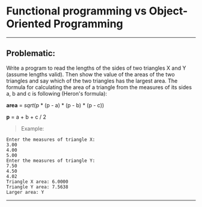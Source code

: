 # Functional programming vs Object-Oriented Programming

---

## Problematic:

Write a program to read the lengths of the sides of two triangles X and Y (assume lengths
valid). Then show the value of the areas of the two triangles and say which of the two triangles
has the largest area.
The formula for calculating the area of a triangle from the measures of its sides a, b and c is
following (Heron's formula):

**area** = _sqrt_(p * (p - a) * (p - b) * (p - c))

**p** = a + b + c / 2

> Example:
```shell
Enter the measures of triangle X:
3.00
4.00
5.00
Enter the measures of triangle Y:
7.50
4.50
4.02
Triangle X area: 6.0000
Triangle Y area: 7.5638
Larger area: Y
```

---